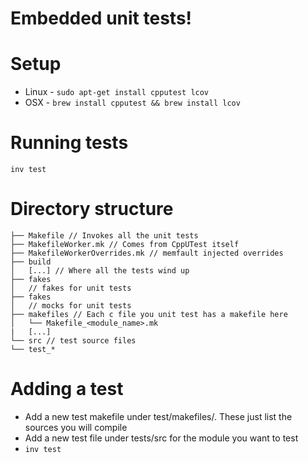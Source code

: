# Embedded unit tests!

# Setup

- Linux - `sudo apt-get install cpputest lcov`
- OSX - `brew install cpputest && brew install lcov`

# Running tests

`inv test`

# Directory structure

```
├── Makefile // Invokes all the unit tests
├── MakefileWorker.mk // Comes from CppUTest itself
├── MakefileWorkerOverrides.mk // memfault injected overrides
├── build
│   [...] // Where all the tests wind up
├── fakes
│   // fakes for unit tests
├── fakes
│   // mocks for unit tests
├── makefiles // Each c file you unit test has a makefile here
│   └── Makefile_<module_name>.mk
|   [...]
└── src // test source files
└── test_*
```

# Adding a test

- Add a new test makefile under test/makefiles/. These just list the sources you
  will compile
- Add a new test file under tests/src for the module you want to test
- `inv test`
